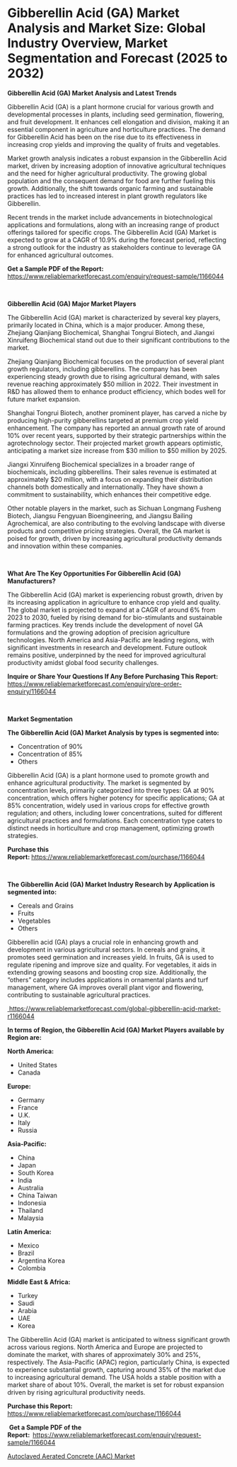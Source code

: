 <p><h1>Gibberellin Acid (GA) Market Analysis and Market Size: Global Industry Overview, Market Segmentation and Forecast (2025 to 2032)</h1></p><p><strong>Gibberellin Acid (GA) Market Analysis and Latest Trends</strong></p>
<p><p>Gibberellin Acid (GA) is a plant hormone crucial for various growth and developmental processes in plants, including seed germination, flowering, and fruit development. It enhances cell elongation and division, making it an essential component in agriculture and horticulture practices. The demand for Gibberellin Acid has been on the rise due to its effectiveness in increasing crop yields and improving the quality of fruits and vegetables.</p><p>Market growth analysis indicates a robust expansion in the Gibberellin Acid market, driven by increasing adoption of innovative agricultural techniques and the need for higher agricultural productivity. The growing global population and the consequent demand for food are further fueling this growth. Additionally, the shift towards organic farming and sustainable practices has led to increased interest in plant growth regulators like Gibberellin.</p><p>Recent trends in the market include advancements in biotechnological applications and formulations, along with an increasing range of product offerings tailored for specific crops. The Gibberellin Acid (GA) Market is expected to grow at a CAGR of 10.9% during the forecast period, reflecting a strong outlook for the industry as stakeholders continue to leverage GA for enhanced agricultural outcomes.</p></p>
<p><strong>Get a Sample PDF of the Report:&nbsp;</strong> <a href="https://www.reliablemarketforecast.com/enquiry/request-sample/1166044?utm_campaign=1134&utm_medium=2&utm_source=Github&utm_content=ia&utm_term=02022025&utm_id=gibberellin-acid-ga">https://www.reliablemarketforecast.com/enquiry/request-sample/1166044</a></p>
<p>&nbsp;</p>
<p><strong>Gibberellin Acid (GA) Major Market Players</strong></p>
<p><p>The Gibberellin Acid (GA) market is characterized by several key players, primarily located in China, which is a major producer. Among these, Zhejiang Qianjiang Biochemical, Shanghai Tongrui Biotech, and Jiangxi Xinruifeng Biochemical stand out due to their significant contributions to the market.</p><p>Zhejiang Qianjiang Biochemical focuses on the production of several plant growth regulators, including gibberellins. The company has been experiencing steady growth due to rising agricultural demand, with sales revenue reaching approximately $50 million in 2022. Their investment in R&D has allowed them to enhance product efficiency, which bodes well for future market expansion.</p><p>Shanghai Tongrui Biotech, another prominent player, has carved a niche by producing high-purity gibberellins targeted at premium crop yield enhancement. The company has reported an annual growth rate of around 10% over recent years, supported by their strategic partnerships within the agrotechnology sector. Their projected market growth appears optimistic, anticipating a market size increase from $30 million to $50 million by 2025.</p><p>Jiangxi Xinruifeng Biochemical specializes in a broader range of biochemicals, including gibberellins. Their sales revenue is estimated at approximately $20 million, with a focus on expanding their distribution channels both domestically and internationally. They have shown a commitment to sustainability, which enhances their competitive edge.</p><p>Other notable players in the market, such as Sichuan Longmang Fusheng Biotech, Jiangsu Fengyuan Bioengineering, and Jiangsu Bailing Agrochemical, are also contributing to the evolving landscape with diverse products and competitive pricing strategies. Overall, the GA market is poised for growth, driven by increasing agricultural productivity demands and innovation within these companies.</p></p>
<p>&nbsp;</p>
<p><strong>What Are The Key Opportunities For Gibberellin Acid (GA) Manufacturers?</strong></p>
<p><p>The Gibberellin Acid (GA) market is experiencing robust growth, driven by its increasing application in agriculture to enhance crop yield and quality. The global market is projected to expand at a CAGR of around 6% from 2023 to 2030, fueled by rising demand for bio-stimulants and sustainable farming practices. Key trends include the development of novel GA formulations and the growing adoption of precision agriculture technologies. North America and Asia-Pacific are leading regions, with significant investments in research and development. Future outlook remains positive, underpinned by the need for improved agricultural productivity amidst global food security challenges.</p></p>
<p><strong>Inquire or Share Your Questions If Any Before Purchasing This Report:</strong> <a href="https://www.reliablemarketforecast.com/enquiry/pre-order-enquiry/1166044?utm_campaign=1134&utm_medium=2&utm_source=Github&utm_content=ia&utm_term=02022025&utm_id=gibberellin-acid-ga">https://www.reliablemarketforecast.com/enquiry/pre-order-enquiry/1166044</a></p>
<p>&nbsp;</p>
<p><strong>Market Segmentation</strong></p>
<p><strong>The Gibberellin Acid (GA) Market Analysis by types is segmented into:</strong></p>
<p><ul><li>Concentration of 90%</li><li>Concentration of 85%</li><li>Others</li></ul></p>
<p><p>Gibberellin Acid (GA) is a plant hormone used to promote growth and enhance agricultural productivity. The market is segmented by concentration levels, primarily categorized into three types: GA at 90% concentration, which offers higher potency for specific applications; GA at 85% concentration, widely used in various crops for effective growth regulation; and others, including lower concentrations, suited for different agricultural practices and formulations. Each concentration type caters to distinct needs in horticulture and crop management, optimizing growth strategies.</p></p>
<p><strong>Purchase this Report:&nbsp;</strong><a href="https://www.reliablemarketforecast.com/purchase/1166044?utm_campaign=1134&utm_medium=2&utm_source=Github&utm_content=ia&utm_term=02022025&utm_id=gibberellin-acid-ga">https://www.reliablemarketforecast.com/purchase/1166044</a></p>
<p>&nbsp;</p>
<p><strong>The Gibberellin Acid (GA) Market Industry Research by Application is segmented into:</strong></p>
<p><ul><li>Cereals and Grains</li><li>Fruits</li><li>Vegetables</li><li>Others</li></ul></p>
<p><p>Gibberellin acid (GA) plays a crucial role in enhancing growth and development in various agricultural sectors. In cereals and grains, it promotes seed germination and increases yield. In fruits, GA is used to regulate ripening and improve size and quality. For vegetables, it aids in extending growing seasons and boosting crop size. Additionally, the “others” category includes applications in ornamental plants and turf management, where GA improves overall plant vigor and flowering, contributing to sustainable agricultural practices.</p></p>
<p><a href="https://www.reliablemarketforecast.com/global-gibberellin-acid-market-r1166044?utm_campaign=1134&utm_medium=2&utm_source=Github&utm_content=ia&utm_term=02022025&utm_id=gibberellin-acid-ga">&nbsp;https://www.reliablemarketforecast.com/global-gibberellin-acid-market-r1166044</a></p>
<p><strong>In terms of Region, the Gibberellin Acid (GA) Market Players available by Region are:</strong></p>
<p>
    <p> <strong> North America: </strong>
        <ul>
            <li>United States</li>
            <li>Canada</li>
        </ul>
        </p> 
    <p> <strong> Europe: </strong>
        <ul>
            <li>Germany</li>
            <li>France</li>
            <li>U.K.</li>
            <li>Italy</li>
            <li>Russia</li>
        </ul>
        </p> 
    <p> <strong> Asia-Pacific: </strong>
        <ul>
            <li>China</li>
            <li>Japan</li>
            <li>South Korea</li>
            <li>India</li>
            <li>Australia</li>
            <li>China Taiwan</li>
            <li>Indonesia</li>
            <li>Thailand</li>
            <li>Malaysia</li>
        </ul>
        </p> 
    <p> <strong> Latin America: </strong>
        <ul>
            <li>Mexico</li>
            <li>Brazil</li>
            <li>Argentina Korea</li>
            <li>Colombia</li>
        </ul>
        </p> 
    <p> <strong> Middle East & Africa: </strong>
        <ul>
            <li>Turkey</li>
            <li>Saudi</li>
            <li>Arabia</li>
            <li>UAE</li>
            <li>Korea</li>
        </ul>
    </p>
    </p>
<p><p>The Gibberellin Acid (GA) market is anticipated to witness significant growth across various regions. North America and Europe are projected to dominate the market, with shares of approximately 30% and 25%, respectively. The Asia-Pacific (APAC) region, particularly China, is expected to experience substantial growth, capturing around 35% of the market due to increasing agricultural demand. The USA holds a stable position with a market share of about 10%. Overall, the market is set for robust expansion driven by rising agricultural productivity needs.</p></p>
<p><strong>Purchase this Report: </strong><a href="https://www.reliablemarketforecast.com/purchase/1166044?utm_campaign=1134&utm_medium=2&utm_source=Github&utm_content=ia&utm_term=02022025&utm_id=gibberellin-acid-ga">https://www.reliablemarketforecast.com/purchase/1166044</a></p>
<p>&nbsp;<strong>Get a Sample PDF of the Report:&nbsp;&nbsp;</strong><a href="https://www.reliablemarketforecast.com/enquiry/request-sample/1166044?utm_campaign=1134&utm_medium=2&utm_source=Github&utm_content=ia&utm_term=02022025&utm_id=gibberellin-acid-ga">https://www.reliablemarketforecast.com/enquiry/request-sample/1166044</a></p>
<p><strong></strong></p>
<p><p><a href="https://github.com/BryceTownsendr/Market-Research-Report-List-7/blob/main/autoclaved-aerated-concrete-aac-market.md?utm_campaign=1134&utm_medium=2&utm_source=Github&utm_content=ia&utm_term=02022025&utm_id=gibberellin-acid-ga">Autoclaved Aerated Concrete (AAC) Market</a></p></p>